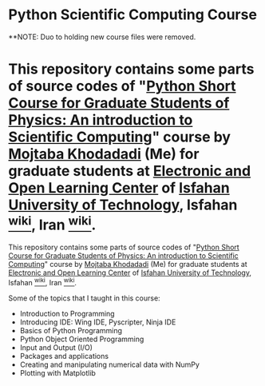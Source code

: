 Python Scientific Computing Course
====================================================================================================

**NOTE:  Duo to holding new course files were removed.

This repository contains some parts of source codes of "[Python Short Course for Graduate Students of Physics: An introduction to Scientific Computing](http://mojtabakhodadadi.physics.iut.ac.ir/content/teacher-python-short-course-graduate-students-physics)" course by [**Mojtaba Khodadadi**](http://mojtabakhodadadi.physics.iut.ac.ir) (Me) for graduate students at [Electronic and Open Learning Center](http://eeoec.iut.ac.ir/) of [Isfahan University of Technology](http://www.iut.ac.ir/en/), Isfahan <a href="http://en.wikipedia.org/wiki/Isfahan"><sup>wiki</sup></a>, Iran <a href="http://en.wikipedia.org/wiki/Iran"><sup>wiki</sup></a>.
=======
This repository contains some parts of source codes of "[Python Short Course for Graduate Students of Physics: An introduction to Scientific Computing](http://mojtabakhodadadi.physics.iut.ac.ir/content/teacher-python-short-course-graduate-students-physics)" course by [Mojtaba Khodadadi](http://mojtabakhodadadi.physics.iut.ac.ir) (Me) for graduate students at [Electronic and Open Learning Center](http://eeoec.iut.ac.ir/) of [Isfahan University of Technology](http://www.iut.ac.ir/en/), Isfahan <a href="http://en.wikipedia.org/wiki/Isfahan"><sup>wiki</sup></a>, Iran <a href="http://en.wikipedia.org/wiki/Iran"><sup>wiki</sup></a>.


Some of the topics that I taught in this course:
* Introduction to Programming
* Introducing IDE: Wing IDE, Pyscripter, Ninja IDE
* Basics of Python Programming
* Python Object Oriented Programming
* Input and Output (I/O)
* Packages and applications
* Creating and manipulating numerical data with NumPy
* Plotting with Matplotlib
